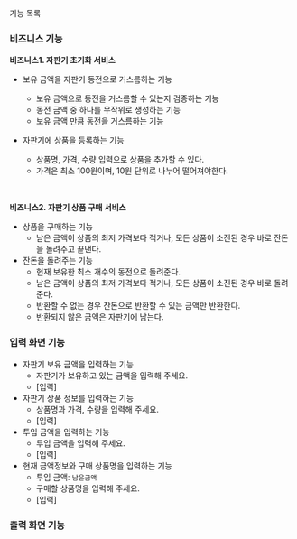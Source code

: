 
기능 목록
### 비즈니스 기능
**비즈니스1. 자판기 초기화 서비스**
- 보유 금액을 자판기 동전으로 거스름하는 기능 
    - 보유 금액으로 동전을 거스름할 수 있는지 검증하는 기능
    - 동전 금액 중 하나를 무작위로 생성하는 기능
    - 보유 금액 만큼 동전을 거스름하는 기능

- 자판기에 상품을 등록하는 기능
    - 상품명, 가격, 수량 입력으로 상품을 추가할 수 있다.
    - 가격은 최소 100원이며, 10원 단위로 나누어 떨어져야한다.
<br>
  
**비즈니스2. 자판기 상품 구매 서비스**
- 상품을 구매하는 기능
  - 남은 금액이 상품의 최저 가격보다 적거나, 모든 상품이 소진된 경우 바로 잔돈을 돌려주고 끝낸다.
- 잔돈을 돌려주는 기능
  - 현재 보유한 최소 개수의 동전으로 돌려준다.
  - 남은 금액이 상품의 최저 가격보다 적거나, 모든 상품이 소진된 경우 바로 돌려준다.
  - 반환할 수 없는 경우 잔돈으로 반환할 수 있는 금액만 반환한다.
  - 반환되지 않은 금액은 자판기에 남는다.

### 입력 화면 기능
- 자판기 보유 금액을 입력하는 기능
  - 자판기가 보유하고 있는 금액을 입력해 주세요.
  - [입력]
- 자판기 상품 정보를 입력하는 기능
  - 상품명과 가격, 수량을 입력해 주세요.
  - [입력]
- 투입 금액을 입력하는 기능
  - 투입 금액을 입력해 주세요.
  - [입력]
- 현재 금액정보와 구매 상품명을 입력하는 기능
  - 투입 금액: `남은금액` 
  - 구매할 상품명을 입력해 주세요.
  - [입력]

### 출력 화면 기능